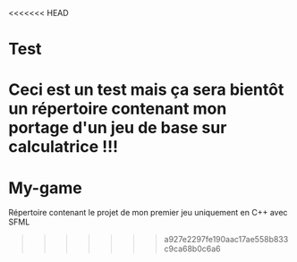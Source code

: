 <<<<<<< HEAD
# Test
Ceci est un test mais ça sera bientôt un répertoire contenant mon portage d'un jeu de base sur calculatrice !!!
=======
# My-game
Répertoire contenant le projet de mon premier jeu uniquement en C++ avec SFML
>>>>>>> a927e2297fe190aac17ae558b833c9ca68b0c6a6
